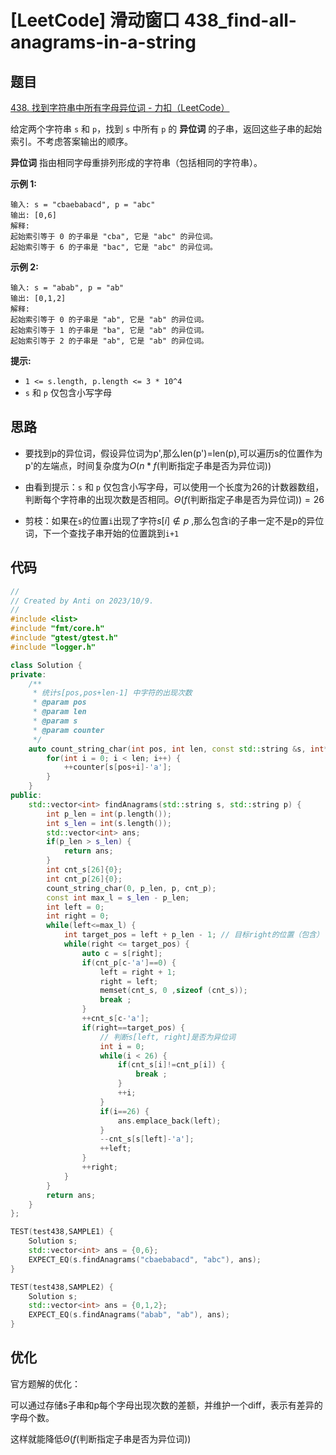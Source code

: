 # [LeetCode] 滑动窗口 438_find-all-anagrams-in-a-string

## 题目

[438. 找到字符串中所有字母异位词 - 力扣（LeetCode）](https://leetcode.cn/problems/find-all-anagrams-in-a-string/description/?envType=study-plan-v2&envId=top-100-liked)

给定两个字符串 `s` 和 `p`，找到 `s` 中所有 `p` 的 **异位词** 的子串，返回这些子串的起始索引。不考虑答案输出的顺序。

**异位词** 指由相同字母重排列形成的字符串（包括相同的字符串）。

**示例 1:**

```
输入: s = "cbaebabacd", p = "abc"
输出: [0,6]
解释:
起始索引等于 0 的子串是 "cba", 它是 "abc" 的异位词。
起始索引等于 6 的子串是 "bac", 它是 "abc" 的异位词。
```

**示例 2:**

```
输入: s = "abab", p = "ab"
输出: [0,1,2]
解释:
起始索引等于 0 的子串是 "ab", 它是 "ab" 的异位词。
起始索引等于 1 的子串是 "ba", 它是 "ab" 的异位词。
起始索引等于 2 的子串是 "ab", 它是 "ab" 的异位词。
```

**提示:**

- `1 <= s.length, p.length <= 3 * 10^4`
- `s` 和 `p` 仅包含小写字母

## 思路

- 要找到p的异位词，假设异位词为p',那么len(p')=len(p),可以遍历s的位置作为p'的左端点，时间复杂度为$O(n*f(
  \text{判断指定子串是否为异位词}))$

- 由看到提示：`s` 和 `p` 仅包含小写字母，可以使用一个长度为26的计数器数组，判断每个字符串的出现次数是否相同。$\Theta(f(
  \text{判断指定子串是否为异位词}))=26$
- 剪枝：如果在`s`的位置`i`出现了字符$s[i]\notin p$ ,那么包含i的子串一定不是p的异位词，下一个查找子串开始的位置跳到`i+1`

## 代码

```c++
//
// Created by Anti on 2023/10/9.
//
#include <list>
#include "fmt/core.h"
#include "gtest/gtest.h"
#include "logger.h"

class Solution {
private:
    /**
     * 统计s[pos,pos+len-1] 中字符的出现次数
     * @param pos
     * @param len
     * @param s
     * @param counter
     */
    auto count_string_char(int pos, int len, const std::string &s, int* counter) ->void {
        for(int i = 0; i < len; i++) {
            ++counter[s[pos+i]-'a'];
        }
    }
public:
    std::vector<int> findAnagrams(std::string s, std::string p) {
        int p_len = int(p.length());
        int s_len = int(s.length());
        std::vector<int> ans;
        if(p_len > s_len) {
            return ans;
        }
        int cnt_s[26]{0};
        int cnt_p[26]{0};
        count_string_char(0, p_len, p, cnt_p);
        const int max_l = s_len - p_len;
        int left = 0;
        int right = 0;
        while(left<=max_l) {
            int target_pos = left + p_len - 1; // 目标right的位置（包含）
            while(right <= target_pos) {
                auto c = s[right];
                if(cnt_p[c-'a']==0) {
                    left = right + 1;
                    right = left;
                    memset(cnt_s, 0 ,sizeof (cnt_s));
                    break ;
                }
                ++cnt_s[c-'a'];
                if(right==target_pos) {
                    // 判断s[left, right]是否为异位词
                    int i = 0;
                    while(i < 26) {
                        if(cnt_s[i]!=cnt_p[i]) {
                            break ;
                        }
                        ++i;
                    }
                    if(i==26) {
                        ans.emplace_back(left);
                    }
                    --cnt_s[s[left]-'a'];
                    ++left;
                }
                ++right;
            }
        }
        return ans;
    }
};

TEST(test438,SAMPLE1) {
    Solution s;
    std::vector<int> ans = {0,6};
    EXPECT_EQ(s.findAnagrams("cbaebabacd", "abc"), ans);
}

TEST(test438,SAMPLE2) {
    Solution s;
    std::vector<int> ans = {0,1,2};
    EXPECT_EQ(s.findAnagrams("abab", "ab"), ans);
}
```

## 优化

官方题解的优化：

可以通过存储s子串和p每个字母出现次数的差额，并维护一个diff，表示有差异的字母个数。

这样就能降低$\Theta(f(\text{判断指定子串是否为异位词}))$